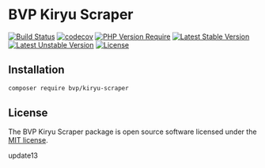 # BVP Kiryu Scraper

[![Build Status](https://github.com/shimomo/bvp-kiryu-scraper/workflows/Tests/badge.svg)](https://github.com/shimomo/bvp-kiryu-scraper/actions?query=workflow%3Atests)
[![codecov](https://codecov.io/gh/shimomo/bvp-kiryu-scraper/graph/badge.svg?token=e9J3e7EDO4)](https://codecov.io/gh/shimomo/bvp-kiryu-scraper)
[![PHP Version Require](http://poser.pugx.org/bvp/kiryu-scraper/require/php)](https://packagist.org/packages/bvp/kiryu-scraper)
[![Latest Stable Version](https://poser.pugx.org/bvp/kiryu-scraper/v/stable)](https://packagist.org/packages/bvp/kiryu-scraper)
[![Latest Unstable Version](https://poser.pugx.org/bvp/kiryu-scraper/v/unstable)](https://packagist.org/packages/bvp/kiryu-scraper)
[![License](https://poser.pugx.org/bvp/kiryu-scraper/license)](https://packagist.org/packages/bvp/kiryu-scraper)

## Installation
```bash
composer require bvp/kiryu-scraper
```

## License
The BVP Kiryu Scraper package is open source software licensed under the [MIT license](LICENSE).

update13
